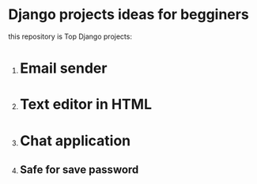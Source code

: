 # Django projects ideas for begginers
this repository is Top Django projects: 
1. # Email sender
2. # Text editor in HTML
3. # Chat application
4. ## Safe for save password
